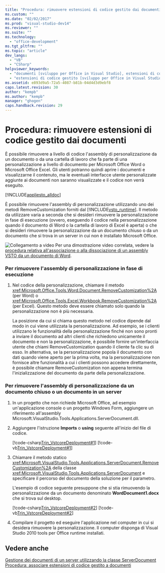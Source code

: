 ```yaml
---
title: "Procedura: rimuovere estensioni di codice gestito dai documenti"
ms.custom: ""
ms.date: "02/02/2017"
ms.prod: "visual-studio-dev14"
ms.reviewer: ""
ms.suite: ""
ms.technology: 
  - "office-development"
ms.tgt_pltfrm: ""
ms.topic: "article"
dev_langs: 
  - "VB"
  - "CSharp"
helpviewer_keywords: 
  - "documenti [sviluppo per Office in Visual Studio], estensioni di codice gestito"
  - "estensioni di codice gestito [sviluppo per Office in Visual Studio], rimozione"
ms.assetid: e893d9a5-72a5-4087-b81b-04d4d3d9ebf8
caps.latest.revision: 30
author: "kempb"
ms.author: "kempb"
manager: "ghogen"
caps.handback.revision: 29
---
```

# Procedura: rimuovere estensioni di codice gestito dai documenti
  È possibile rimuovere a livello di codice l'assembly di personalizzazione da un documento o da una cartella di lavoro che fa parte di una personalizzazione a livello di documento per Microsoft Office Word o Microsoft Office Excel.  Gli utenti potranno quindi aprire i documenti e visualizzarne il contenuto, ma le eventuali interfacce utente personalizzate aggiunte ai documenti non saranno visualizzate e il codice non verrà eseguito.  
  
 [!INCLUDE[appliesto_alldoc](../vsto/includes/appliesto-alldoc-md.md)]  
  
 È possibile rimuovere l'assembly di personalizzazione utilizzando uno dei metodi RemoveCustomization forniti dal [!INCLUDE[vsto_runtime](../vsto/includes/vsto-runtime-md.md)].  Il metodo da utilizzare varia a seconda che si desideri rimuovere la personalizzazione in fase di esecuzione \(ovvero, eseguendo il codice nella personalizzazione quando il documento di Word o la cartella di lavoro di Excel è aperta\) o che si desideri rimuovere la personalizzazione da un documento chiuso o da un documento che si trova in un server in cui non è installato Microsoft Office.  
  
 ![Collegamento a video](~/docs/data-tools/media/playvideo.gif "Collegamento a video") Per una dimostrazione video correlata, vedere la [procedura relativa all'associazione o alla dissociazione di un assembly VSTO da un documento di Word](http://go.microsoft.com/fwlink/?LinkId=136782).  
  
### Per rimuovere l'assembly di personalizzazione in fase di esecuzione  
  
1.  Nel codice della personalizzazione, chiamare il metodo <xref:Microsoft.Office.Tools.Word.Document.RemoveCustomization%2A> \(per Word\) o <xref:Microsoft.Office.Tools.Excel.Workbook.RemoveCustomization%2A> \(per Excel\).  Questo metodo deve essere chiamato solo quando la personalizzazione non è più necessaria.  
  
     La posizione da cui si chiama questo metodo nel codice dipende dal modo in cui viene utilizzata la personalizzazione.  Ad esempio, se i clienti utilizzano le funzionalità della personalizzazione finché non sono pronti a inviare il documento ad altri clienti che richiedono unicamente il documento e non la personalizzazione, è possibile fornire un'interfaccia utente che chiami RemoveCustomization quando il cliente fa clic su di esso.  In alternativa, se la personalizzazione popola il documento con dati quando viene aperto per la prima volta, ma la personalizzazione non fornisce altre funzionalità a cui i clienti possono accedere direttamente, è possibile chiamare RemoveCustomization non appena termina l'inizializzazione del documento da parte della personalizzazione.  
  
### Per rimuovere l'assembly di personalizzazione da un documento chiuso o un documento in un server  
  
1.  In un progetto che non richiede Microsoft Office, ad esempio un'applicazione console o un progetto Windows Form, aggiungere un riferimento all'assembly Microsoft.VisualStudio.Tools.Applications.ServerDocument.dll.  
  
2.  Aggiungere l'istruzione **Imports** o **using** seguente all'inizio del file di codice.  
  
     [!code-csharp[Trin_VstcoreDeployment#1](../snippets/csharp/VS_Snippets_OfficeSP/Trin_VstcoreDeployment/CS/Program.cs#1)]
     [!code-vb[Trin_VstcoreDeployment#1](../snippets/visualbasic/VS_Snippets_OfficeSP/Trin_VstcoreDeployment/VB/Program.vb#1)]  
  
3.  Chiamare il metodo statico <xref:Microsoft.VisualStudio.Tools.Applications.ServerDocument.RemoveCustomization%2A> della classe <xref:Microsoft.VisualStudio.Tools.Applications.ServerDocument> e specificare il percorso del documento della soluzione per il parametro.  
  
     L'esempio di codice seguente presuppone che si stia rimuovendo la personalizzazione da un documento denominato **WordDocument1.docx** che si trova sul desktop.  
  
     [!code-csharp[Trin_VstcoreDeployment#2](../snippets/csharp/VS_Snippets_OfficeSP/Trin_VstcoreDeployment/CS/Program.cs#2)]
     [!code-vb[Trin_VstcoreDeployment#2](../snippets/visualbasic/VS_Snippets_OfficeSP/Trin_VstcoreDeployment/VB/Program.vb#2)]  
  
4.  Compilare il progetto ed eseguire l'applicazione nel computer in cui si desidera rimuovere la personalizzazione.  Il computer disponga di Visual Studio 2010 tools per Office runtime installati.  
  
## Vedere anche  
 [Gestione dei documenti di un server utilizzando la classe ServerDocument](../vsto/managing-documents-on-a-server-by-using-the-serverdocument-class.md)   
 [Procedura: associare estensioni di codice gestito a documenti](../vsto/how-to-attach-managed-code-extensions-to-documents.md)  
  
  